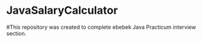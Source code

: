 # JavaSalaryCalculator

#This repository was created to complete ebebek Java Practicum interview section.
